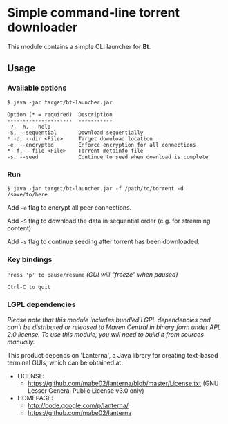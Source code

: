 # Simple command-line torrent downloader

This module contains a simple CLI launcher for **Bt**.

## Usage

### Available options

```
$ java -jar target/bt-launcher.jar

Option (* = required)  Description
---------------------  -----------
-?, -h, --help
-S, --sequential       Download sequentially
* -d, --dir <File>     Target download location
-e, --encrypted        Enforce encryption for all connections
* -f, --file <File>    Torrent metainfo file
-s, --seed             Continue to seed when download is complete
```

### Run

```
$ java -jar target/bt-launcher.jar -f /path/to/torrent -d /save/to/here
```

Add `-e` flag to encrypt all peer connections.

Add `-S` flag to download the data in sequential order (e.g. for streaming content).

Add `-s` flag to continue seeding after torrent has been downloaded.

### Key bindings

`Press 'p' to pause/resume` _(GUI will "freeze" when paused)_

`Ctrl-C to quit`

### LGPL dependencies

_Please note that this module includes bundled LGPL dependencies and can't be distributed or released to Maven Central in binary form under APL 2.0 license.
To use this module, you will need to build it from sources manually._

This product depends on 'Lanterna', a Java library for creating text-based terminal GUIs, which can be obtained at:
  * LICENSE:
    * https://github.com/mabe02/lanterna/blob/master/License.txt (GNU Lesser General Public License v3.0 only)
  * HOMEPAGE:
    * http://code.google.com/p/lanterna/
    * https://github.com/mabe02/lanterna
